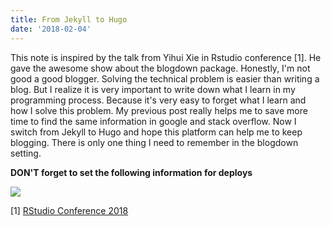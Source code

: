 ```yaml
---
title: From Jekyll to Hugo
date: '2018-02-04'
---
```


This note is inspired by the talk from Yihui Xie in Rstudio conference [1]. He gave the awesome show about the blogdown package. Honestly, I'm not good a good blogger. Solving the technical problem is easier than writing a blog. But I realize it is very important to write down what I learn in my programming process. Because it's very easy to forget what I learn and how I solve this problem. My previous post really helps me to save more time to find the same information in google and stack overflow. Now I switch from Jekyll to Hugo and hope this platform can help me to keep blogging. There is only one thing I need to remember in the blogdown setting.

**DON'T forget to set the following information for deploys**


![](https://i.imgur.com/tlBpJjc.png)


[1] [RStudio Conference 2018](https://youtu.be/ogy7rHWlsQ8?t=3h1m28s)
